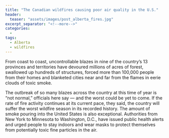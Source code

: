 ```yaml
---
title: "The Canadian wildfires causing poor air quality in the U.S."
header:
  teaser: "assets/images/post_alberta_fires.jpg"
excerpt_separator: "<!--more-->"
categories:
  - 
tags:
  - Alberta
  - wildfires
---
```


From coast to coast, uncontrollable blazes in nine of the country’s 13 provinces and territories have devoured millions of acres of forest, swallowed up hundreds of structures, forced more than 100,000 people from their homes and blanketed cities near and far from the flames in eerie clouds of toxic smoke.

The outbreak of so many blazes across the country at this time of year is “not normal,” officials here say — and the worst could be yet to come. If the rate of fire activity continues at its current pace, they said, the country will suffer the worst wildfire season in its recorded history.
The amount of smoke pouring into the United States is also exceptional. Authorities from New York to Minnesota to Washington, D.C., have issued public health alerts and urged people to stay indoors and wear masks to protect themselves from potentially toxic fine particles in the air.